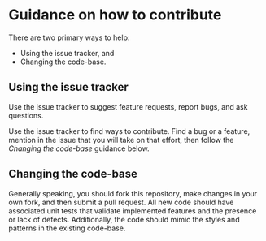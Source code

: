 # Guidance on how to contribute
There are two primary ways to help:
- Using the issue tracker, and
- Changing the code-base.

## Using the issue tracker
Use the issue tracker to suggest feature requests, report bugs, and ask questions.

Use the issue tracker to find ways to contribute. Find a bug or a feature, mention in
the issue that you will take on that effort, then follow the _Changing the code-base_
guidance below.

## Changing the code-base
Generally speaking, you should fork this repository, make changes in your
own fork, and then submit a pull request. All new code should have associated
unit tests that validate implemented features and the presence or lack of defects.
Additionally, the code should mimic the styles and patterns in the existing code-base.